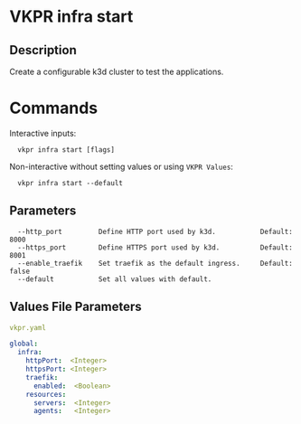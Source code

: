 # VKPR infra start

## Description

Create a configurable k3d cluster to test the applications.

# Commands

Interactive inputs:

```
  vkpr infra start [flags]
```

Non-interactive without setting values or using ```VKPR Values```:

```
  vkpr infra start --default
```

## Parameters

```
  --http_port         Define HTTP port used by k3d.           Default: 8000
  --https_port        Define HTTPS port used by k3d.          Default: 8001
  --enable_traefik    Set traefik as the default ingress.     Default: false
  --default           Set all values with default.

```

## Values File Parameters


```yaml
vkpr.yaml
```
```yaml
global:
  infra:
    httpPort:  <Integer>
    httpsPort: <Integer>
    traefik:
      enabled:  <Boolean>
    resources:
      servers:  <Integer>
      agents:   <Integer>
```
